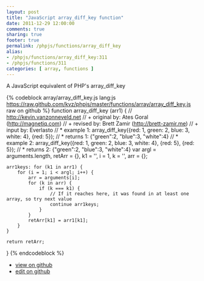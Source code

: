 ```yaml
---
layout: post
title: "JavaScript array_diff_key function"
date: 2011-12-29 12:00:00
comments: true
sharing: true
footer: true
permalink: /phpjs/functions/array_diff_key
alias:
- /phpjs/functions/array_diff_key:311
- /phpjs/functions/311
categories: [ array, functions ]
---
```

A JavaScript equivalent of PHP's array_diff_key
<!-- more -->
{% codeblock array/array_diff_key.js lang:js https://raw.github.com/kvz/phpjs/master/functions/array/array_diff_key.js raw on github %}
function array_diff_key (arr1) {
    // http://kevin.vanzonneveld.net
    // +   original by: Ates Goral (http://magnetiq.com)
    // +    revised by: Brett Zamir (http://brett-zamir.me)
    // +    input by: Everlasto
    // *     example 1: array_diff_key({red: 1, green: 2, blue: 3, white: 4}, {red: 5});
    // *     returns 1: {"green":2, "blue":3, "white":4}
    // *     example 2: array_diff_key({red: 1, green: 2, blue: 3, white: 4}, {red: 5}, {red: 5});
    // *     returns 2: {"green":2, "blue":3, "white":4}
    var argl = arguments.length,
        retArr = {},
        k1 = '',
        i = 1,
        k = '',
        arr = {};

    arr1keys: for (k1 in arr1) {
        for (i = 1; i < argl; i++) {
            arr = arguments[i];
            for (k in arr) {
                if (k === k1) {
                    // If it reaches here, it was found in at least one array, so try next value
                    continue arr1keys;
                }
            }
            retArr[k1] = arr1[k1];
        }
    }

    return retArr;
}
{% endcodeblock %}
<ul>
 <li><a href="https://github.com/kvz/phpjs/blob/master/functions/array/array_diff_key.js">view on github</a></li>
 <li><a href="https://github.com/kvz/phpjs/edit/master/functions/array/array_diff_key.js">edit on github</a></li>
</ul>
